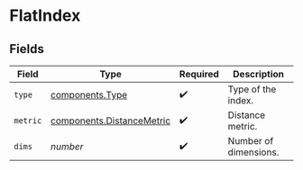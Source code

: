 # FlatIndex


## Fields

| Field                                                                  | Type                                                                   | Required                                                               | Description                                                            |
| ---------------------------------------------------------------------- | ---------------------------------------------------------------------- | ---------------------------------------------------------------------- | ---------------------------------------------------------------------- |
| `type`                                                                 | [components.Type](../../models/components/type.md)                     | :heavy_check_mark:                                                     | Type of the index.                                                     |
| `metric`                                                               | [components.DistanceMetric](../../models/components/distancemetric.md) | :heavy_check_mark:                                                     | Distance metric.                                                       |
| `dims`                                                                 | *number*                                                               | :heavy_check_mark:                                                     | Number of dimensions.                                                  |